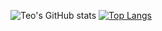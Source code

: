 ![Teo's GitHub stats](https://github-readme-stats.vercel.app/api?username=tmeskuti&show_icons=true&theme=transparent&count_private=true)
[![Top Langs](https://github-readme-stats.vercel.app/api/top-langs/?username=tmeskuti&layout=compact&bg_color=00000000&text_color=c9d1d9)](https://github.com/anuraghazra/github-readme-stats)
